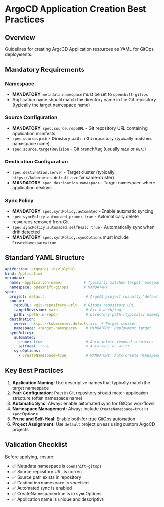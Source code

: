 # ArgoCD Application Creation Best Practices

## Overview

Guidelines for creating ArgoCD Application resources as YAML for GitOps deployments.

## Mandatory Requirements

### Namespace
- **MANDATORY**: `metadata.namespace` must be set to `openshift-gitops`
- Application name should match the directory name in the Git repository (typically the target namespace name)

### Source Configuration
- **MANDATORY**: `spec.source.repoURL` - Git repository URL containing application manifests
- `spec.source.path` - Directory path in Git repository (typically matches namespace name)
- `spec.source.targetRevision` - Git branch/tag (usually `main` or `HEAD`)

### Destination Configuration
- `spec.destination.server` - Target cluster (typically `https://kubernetes.default.svc` for same-cluster)
- **MANDATORY**: `spec.destination.namespace` - Target namespace where application deploys

### Sync Policy
- **MANDATORY**: `spec.syncPolicy.automated` - Enable automatic syncing
- `spec.syncPolicy.automated.prune: true` - Automatically delete resources removed from Git
- `spec.syncPolicy.automated.selfHeal: true` - Automatically sync when drift detected
- **MANDATORY**: `spec.syncPolicy.syncOptions` must include `CreateNamespace=true`

## Standard YAML Structure

```yaml
apiVersion: argoproj.io/v1alpha1
kind: Application
metadata:
  name: <application-name>          # Typically matches target namespace
  namespace: openshift-gitops       # MANDATORY
spec:
  project: default                   # ArgoCD project (usually 'default')
  source:
    repoURL: <git-repository-url>   # GitOps repository URL
    targetRevision: main             # Git branch/tag
    path: <path-in-repo>             # Directory path (typically namespace name)
  destination:
    server: https://kubernetes.default.svc  # Target cluster
    namespace: <target-namespace>    # MANDATORY: Deployment target
  syncPolicy:
    automated:
      prune: true                    # Auto-delete removed resources
      selfHeal: true                 # Auto-sync on drift
    syncOptions:
      - CreateNamespace=true         # MANDATORY: Auto-create namespace
```

## Key Best Practices

1. **Application Naming**: Use descriptive names that typically match the target namespace
2. **Path Configuration**: Path in Git repository should match application structure (often namespace name)
3. **Automatic Sync**: Always enable automated sync for GitOps workflows
4. **Namespace Management**: Always include `CreateNamespace=true` in syncOptions
5. **Prune and Self-Heal**: Enable both for true GitOps automation
6. **Project Assignment**: Use `default` project unless using custom ArgoCD projects

## Validation Checklist

Before applying, ensure:
- ✅ Metadata namespace is `openshift-gitops`
- ✅ Source repository URL is correct
- ✅ Source path exists in repository
- ✅ Destination namespace is specified
- ✅ Automated sync is enabled
- ✅ CreateNamespace=true is in syncOptions
- ✅ Application name is unique and descriptive